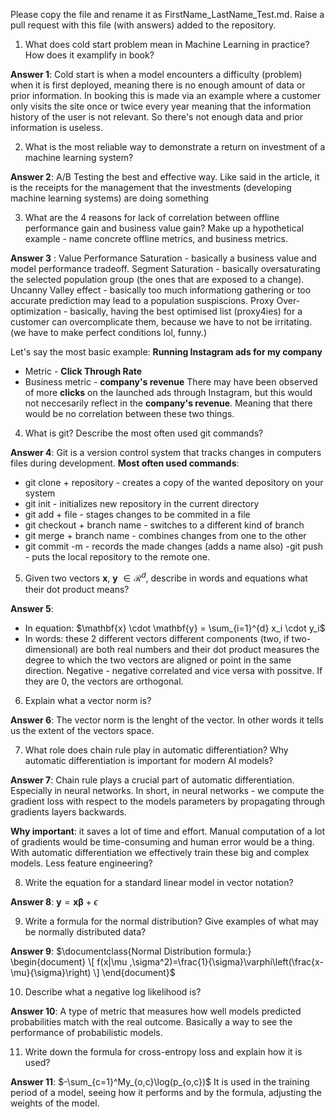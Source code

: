 Please copy the file and rename it as FirstName_LastName_Test.md. Raise a pull request with this file (with answers) added to the repository. 

1. What does cold start problem mean in Machine Learning in practice? How does it examplify in book?

**Answer 1**: Cold start is when a model encounters a difficulty (problem) when it is first deployed, meaning there is no enough amount of data or prior information. In booking this is made via an example where a customer only visits the site once or twice every year meaning that the information history of the user is not relevant. So there's not enough data and prior information is useless.

2. What is the most reliable way to demonstrate a return on investment of a machine learning system?

**Answer 2**: A/B Testing the best and effective way. Like said in the article, it is the receipts for the management that the investments (developing machine learning systems) are doing something


3. What are the 4 reasons for lack of correlation between offline performance gain and business value gain? Make up a hypothetical example - name concrete offline metrics, and business metrics. 

**Answer 3** :
    Value Performance Saturation - basically a business value and model performance tradeoff.
    Segment Saturation - basically oversaturating the selected population group (the ones that are exposed to a change).
    Uncanny Valley effect - basically too much informationg gathering or too accurate prediction may lead to a population suspiscions.
    Proxy Over-optimization - basically, having the best optimised list (proxy4ies) for a customer can overcomplicate them, because we have to not be irritating. (we have to make perfect conditions lol, funny.)

Let's say the most basic example:
 **Running Instagram ads for my company**
- Metric - **Click Through Rate**
- Business metric - **company's revenue**
There may have been observed of more **clicks** on the launched ads through Instagram, but this would not neccesarily reflect in the **company's revenue**. Meaning that there would be no correlation between these two things.


4. What is git? Describe the most often used git commands?

**Answer 4**: Git is a version control system that tracks changes in computers files during development.
**Most often used commands**:
- git clone + repository - creates a copy of the wanted depository on your system
- git init - initializes new repository in the current directory
- git add + file - stages changes to be commited in a file
- git checkout + branch name - switches to a different kind of branch
- git merge + branch name - combines changes from one to the other
- git commit -m - records the made changes (adds a name also)
-git push - puts the local repository to the remote one.

5. Given two vectors $\mathbf{x}$, $\mathbf{y}$ $\in \mathcal{R}^{d}$, describe in words and equations what their dot product means?

**Answer 5**: 
- In equation: $\mathbf{x} \cdot \mathbf{y} = \sum_{i=1}^{d} x_i \cdot y_i$
- In words: these 2 different vectors different components (two, if two-dimensional) are both real numbers and their dot product measures the degree to which the two vectors are aligned or point in the same direction. Negative  - negative correlated and vice versa with possitve. If they are 0, the vectors are orthogonal.


6. Explain what a vector norm is?

**Answer 6**: The vector norm is the lenght of the vector. In other words it tells us the extent of the vectors space.

7. What role does chain rule play in automatic differentiation? Why automatic differentiation is important for modern AI
models?

**Answer 7**: Chain rule plays a crucial part of automatic differentiation. Especially in neural networks. In short, in neural networks - we compute the gradient loss with respect to the models parameters by propagating through gradients layers backwards.

**Why important**: it saves a lot of time and effort. Manual computation of a lot of gradients would be time-consuming and human error would be a thing. With automatic differentiation we effectively train these big and complex models. Less feature engineering?

8. Write the equation for a standard linear model in vector notation?

**Answer 8**: 
$\mathbf{y} = \mathbf{x}\mathbf{\beta} + \epsilon$

9. Write a formula for the normal distribution? Give examples of what may be normally distributed data? 

**Answer 9**:
$\documentclass{Normal Distribution formula:}
\begin{document}
\[ f(x|\mu ,\sigma^2)=\frac{1}{\sigma}\varphi\left(\frac{x-\mu}{\sigma}\right) \]
\end{document}$

10. Describe what a negative log likelihood is?

**Answer 10**: A type of metric that measures how well models predicted probabilities match with the real outcome. Basically a way to see the performance of probabilistic models.

11. Write down the formula for cross-entropy loss and explain how it is used?

**Answer 11**: 
$-\sum_{c=1}^My_{o,c}\log(p_{o,c})$
It is used in the training period of a model, seeing how it performs and by the formula, adjusting the weights of the model.